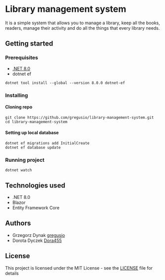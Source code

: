 # Library management system
It is a simple system that allows you to manage a library, keep all the books, readers, manage their activity and do all the things that every library needs.

## Getting started

### Prerequisites
- [.NET 8.0](https://dotnet.microsoft.com/en-us/download)
- dotnet ef
```
dotnet tool install --global --version 8.0.0 dotnet-ef
```

### Installing

#### Cloning repo
```
git clone https://github.com/gregusio/library-management-system.git
cd library-management-system
```

#### Setting up local database
```
dotnet ef migrations add InitialCreate
dotnet ef database update
```

### Running project
```
dotnet watch
```

## Technologies used
- .NET 8.0
- Blazor
- Entity Framework Core

## Authors
- Grzegorz Dynak [gregusio](https://github.com/gregusio)
- Dorota Dyczek [Dora455](https://github.com/Dora455)

## License
This project is licensed under the MIT License - see the [LICENSE](LICENSE) file for details
